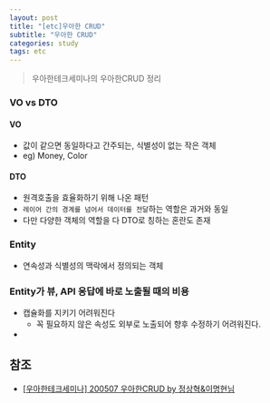 ```yaml
---
layout: post
title: "[etc]우아한 CRUD"
subtitle: "우아한 CRUD"
categories: study
tags: etc
---
```

> 우아한테크세미나의 우아한CRUD 정리


### VO vs DTO
#### VO
- 값이 같으면 동일하다고 간주되는, 식별성이 없는 작은 객체
- eg) Money, Color

#### DTO
- 원격호출을 효율화하기 위해 나온 패턴
- `레이어 간의 경계를 넘어서 데이터를 전달`하는 역할은 과거와 동일
- 다만 다양한 객체의 역할을 다 DTO로 칭하는 혼란도 존재

### Entity
- 연속성과 식별성의 맥락에서 정의되는 객체

### Entity가 뷰, API 응답에 바로 노출될 때의 비용
- 캡슐화를 지키기 어려워진다
    - 꼭 필요하지 않은 속성도 외부로 노출되어 향후 수정하기 어려워진다.
- 




## 참조
- [[우아한테크세미나] 200507 우아한CRUD by 정상혁&이명현님](https://www.youtube.com/watch?v=cflK7FTGPlg)
